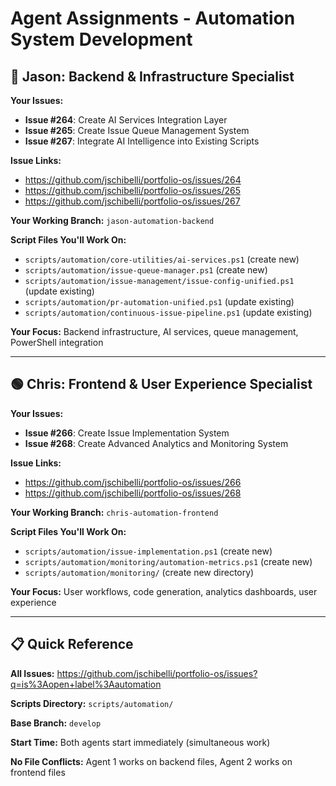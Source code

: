# Agent Assignments - Automation System Development

## 🔴 **Jason: Backend & Infrastructure Specialist**

**Your Issues:**
- **Issue #264**: Create AI Services Integration Layer
- **Issue #265**: Create Issue Queue Management System  
- **Issue #267**: Integrate AI Intelligence into Existing Scripts

**Issue Links:**
- https://github.com/jschibelli/portfolio-os/issues/264
- https://github.com/jschibelli/portfolio-os/issues/265
- https://github.com/jschibelli/portfolio-os/issues/267

**Your Working Branch:** `jason-automation-backend`

**Script Files You'll Work On:**
- `scripts/automation/core-utilities/ai-services.ps1` (create new)
- `scripts/automation/issue-queue-manager.ps1` (create new)
- `scripts/automation/issue-management/issue-config-unified.ps1` (update existing)
- `scripts/automation/pr-automation-unified.ps1` (update existing)
- `scripts/automation/continuous-issue-pipeline.ps1` (update existing)

**Your Focus:** Backend infrastructure, AI services, queue management, PowerShell integration

---

## 🟢 **Chris: Frontend & User Experience Specialist**

**Your Issues:**
- **Issue #266**: Create Issue Implementation System
- **Issue #268**: Create Advanced Analytics and Monitoring System

**Issue Links:**
- https://github.com/jschibelli/portfolio-os/issues/266
- https://github.com/jschibelli/portfolio-os/issues/268

**Your Working Branch:** `chris-automation-frontend`

**Script Files You'll Work On:**
- `scripts/automation/issue-implementation.ps1` (create new)
- `scripts/automation/monitoring/automation-metrics.ps1` (create new)
- `scripts/automation/monitoring/` (create new directory)

**Your Focus:** User workflows, code generation, analytics dashboards, user experience

---

## 📋 **Quick Reference**

**All Issues:** https://github.com/jschibelli/portfolio-os/issues?q=is%3Aopen+label%3Aautomation

**Scripts Directory:** `scripts/automation/`

**Base Branch:** `develop`

**Start Time:** Both agents start immediately (simultaneous work)

**No File Conflicts:** Agent 1 works on backend files, Agent 2 works on frontend files